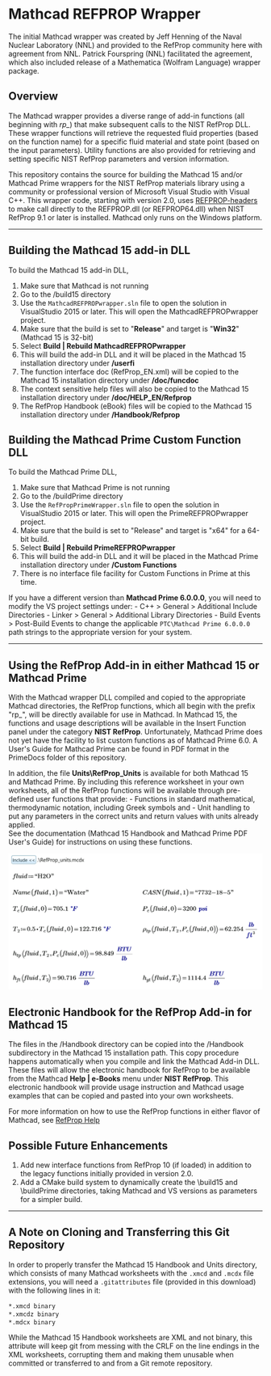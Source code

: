 # Mathcad REFPROP Wrapper

The initial Mathcad wrapper was created by Jeff Henning of the Naval Nuclear Laboratory (NNL) and provided to the RefProp community here with agreement from NNL.  Patrick Fourspring (NNL) facilitated the agreement, which also included release of a Mathematica (Wolfram Language) wrapper package.

## Overview

The Mathcad wrapper provides a diverse range of add-in functions (all beginning with *rp_*) that make subsequent calls to the NIST RefProp DLL.  These wrapper functions will retrieve the requested fluid properties (based on the function name) for a specific fluid material and state point (based on the input parameters).  Utility functions are also provided for retrieving and setting specific NIST RefProp parameters and version information.

This repository contains the source for building the Mathcad 15 and/or Mathcad Prime wrappers for the NIST RefProp materials library using a community or professional version of Microsoft Visual Studio with Visual C++.   This wrapper code, starting with version 2.0, uses [REFPROP-headers](https://github.com/CoolProp/REFPROP-headers) to make call directly to the REFPROP.dll (or REFPROP64.dll) when NIST RefProp 9.1 or later is installed.  Mathcad only runs on the Windows platform. 

------

## Building the Mathcad 15 add-in DLL

To build the Mathcad 15 add-in DLL, 

1. Make sure that Mathcad is not running
2. Go to the /build15 directory
3. Use the `MathcadREFPROPwrapper.sln` file to open the solution in VisualStudio 2015 or later.  This will open the MathcadREFPROPwrapper project. 
4. Make sure that the build is set to "**Release**" and target is "**Win32**" (Mathcad 15 is 32-bit) 
5. Select **Build | Rebuild MathcadREFPROPwrapper**
6. This will build the add-in DLL and it will be placed in the Mathcad 15 installation directory under **/userfi**
7. The function interface doc (RefProp_EN.xml) will be copied to the Mathcad 15 installation directory under **/doc/funcdoc**
8. The context sensitive help files will also be copied to the Mathcad 15 installation directory under **/doc/HELP_EN/Refprop**
9. The RefProp Handbook (eBook) files will be copied to the Mathcad 15 installation directory under **/Handbook/Refprop**

## Building the Mathcad Prime Custom Function DLL

To build the Mathcad Prime DLL,

1. Make sure that Mathcad Prime is not running
2. Go to the /buildPrime directory
3. Use the `RefPropPrimeWrapper.sln` file to open the solution in VisualStudio 2015 or later.  This will open the PrimeREFPROPwrapper project. 
4. Make sure that the build is set to "Release" and target is "x64" for a 64-bit build.
5. Select **Build | Rebuild PrimeREFPROPwrapper**
6. This will build the add-in DLL and it will be placed in the Mathcad Prime installation directory under **/Custom Functions**
7. There is no interface file facility for Custom Functions in Prime at this time.

If you have a different version than **Mathcad Prime 6.0.0.0**, you will need to modify the VS project settings under:
    - C++ > General > Additional Include Directories
    - Linker > General > Additional Library Directories
    - Build Events > Post-Build Events
to change the applicable `PTC\Mathcad Prime 6.0.0.0` path strings to the appropriate version for your system.

------

## Using the RefProp Add-in in either Mathcad 15 or Mathcad Prime

With the Mathcad wrapper DLL compiled and copied to the appropriate Mathcad directories, the RefProp functions,
which all begin with the prefix "rp_", will be directly available for use in Mathcad.  In Mathcad 15, the functions
and usage descriptions will be available in the Insert Function panel under the category **NIST RefProp**.
Unfortunately, Mathcad Prime does not yet have the facility to list custom functions as of Mathcad Prime 6.0.  A User's Guide
for Mathcad Prime can be found in PDF format in the PrimeDocs folder of this repository.  
  
In addition, the file **Units\RefProp_Units** is available for both Mathcad 15 and Mathcad Prime.  By including this reference worksheet in your own worksheets, all of the RefProp functions will be available through pre-defined user functions that provide:
    - Functions in standard mathematical, thermodynamic notation, including Greek symbols and
    - Unit handling to put any parameters in the correct units and return values with units already applied.  
See the documentation (Mathcad 15 Handbook and Mathcad Prime PDF User's Guide) for instructions on using these functions.

![Example Screenshot](img/Screenshot-Units.png "Units Screenshot") 
 
## Electronic Handbook for the RefProp Add-in for Mathcad 15

The files in the /Handbook directory can be copied into the /Handbook subdirectory in the Mathcad 15 installation path.  This copy procedure happens automatically when you compile and link the Mathcad Add-in DLL.  These files will allow the electronic handbook for RefProp to be available from the Mathcad **Help | e-Books** menu under **NIST RefProp**.  This electronic handbook will provide usage instruction and Mathcad usage examples that can be copied and pasted into your own worksheets.
  
For more information on how to use the RefProp functions in either flavor of Mathcad, see [RefProp Help](https://raw.githack.com/henningjp/REFPROP-wrappers/Mathcad/wrappers/Mathcad/doc/HELP_EN/Refprop/RefpropHelp.htm)  

## Possible Future Enhancements

1. Add new interface functions from RefProp 10 (if loaded) in addition to the legacy functions initially provided in version 2.0.
2. Add a CMake build system to dynamically create the \build15 and \buildPrime directories, taking Mathcad and VS versions as parameters for a simpler build.

------

## A Note on Cloning and Transferring this Git Repository

In order to properly transfer the Mathcad 15 Handbook and Units directory, which consists of many Mathcad worksheets with the `.xmcd` and `.mcdx` file extensions, you will need a `.gitattributes` file (provided in this download) with the following lines in it:  

    *.xmcd binary
    *.xmcdz binary
    *.mdcx binary

While the Mathcad 15 Handbook worksheets are XML and not binary, this attribute will keep git from messing with the CRLF on the line endings in the XML worksheets, corrupting them and making them unusable when committed or transferred to and from a Git remote repository.	

